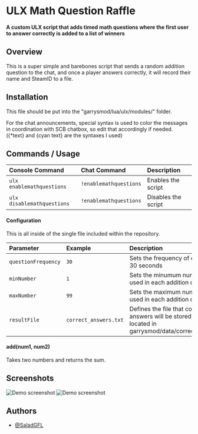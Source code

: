 # ULX Math Question Raffle
**A custom ULX script that adds timed math questions where the first user to answer correctly is added to a list of winners**


## Overview
This is a super simple and barebones script that sends a random addition question to the chat, and once a player answers correctly, it will record their name and SteamID to a file.


## Installation
This file should be put into the "garrysmod/lua/ulx/modules/" folder.

For the chat announcements, special syntax is used to color the messages in coordination with SCB chatbox, so edit that accordingly if needed. ({*text} and {cyan text} are the syntaxes I used)



## Commands / Usage

| Console Command | Chat Command     | Description                |
| :-------- | :------- | :------------------------- |
| `ulx enablemathquestions` | `!enablemathquestions` | Enables the script |
| `ulx disablemathquestions` | `!enablemathquestions` | Disables the script |

#### Configuration
This is all inside of the single file included within the repository.

| Parameter | Example     | Description                       |
| :-------- | :------- | :-------------------------------- |
| `questionFrequency`      | `30` | Sets the frequency of questions to 30 seconds |
| `minNumber`      | `1` | Sets the minumum number to be used in each addition question |
| `maxNumber`      | `99` | Sets the maximum number to be used in each addition question |
| `resultFile`      | `correct_answers.txt` | Defines the file that correct user answers will be stored in (By default, located in garrysmod/data/correct_answers.txt) |


#### add(num1, num2)

Takes two numbers and returns the sum.


## Screenshots

![Demo screenshot](https://i.imgur.com/WNukb45.png)
![Demo screenshot](https://i.imgur.com/bx7snIb.gif)



## Authors

- [@SaladGFL](https://www.github.com/SaladGFL)

